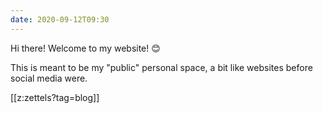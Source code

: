 ```yaml
---
date: 2020-09-12T09:30
---
```


Hi there! Welcome to my website! 😊

This is meant to be my "public" personal space, a bit like websites before social media were.

[[z:zettels?tag=blog]]

